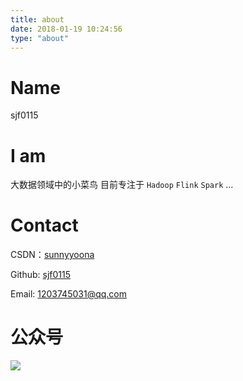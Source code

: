 ```yaml
---
title: about
date: 2018-01-19 10:24:56
type: "about"
---
```


# Name

sjf0115  

# I am

大数据领域中的小菜鸟 目前专注于 `Hadoop` `Flink` `Spark` ...

# Contact

CSDN：[sunnyyoona](http://blog.csdn.net/sunnyyoona)

Github: [sjf0115](https://github.com/sjf0115)

Email: 1203745031@qq.com

# 公众号

![](https://github.com/sjf0115/PubLearnNotes/blob/master/image/Other/%E5%85%AC%E4%BC%97%E5%8F%B7.jpg?raw=true)
